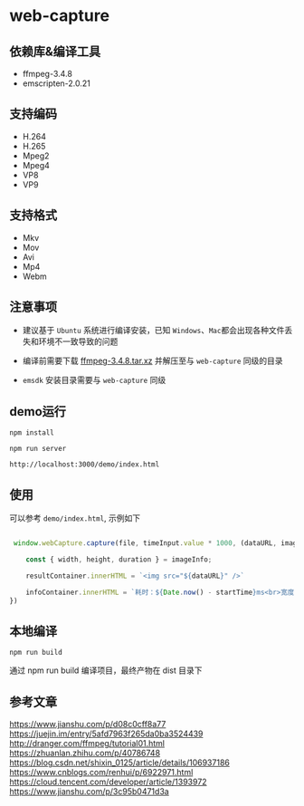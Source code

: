 # web-capture

## 依赖库&编译工具

* ffmpeg-3.4.8
* emscripten-2.0.21

## 支持编码

* H.264
* H.265
* Mpeg2
* Mpeg4
* VP8
* VP9

## 支持格式

* Mkv
* Mov
* Avi
* Mp4
* Webm

## 注意事项

* 建议基于 `Ubuntu` 系统进行编译安装，已知 `Windows`、`Mac`都会出现各种文件丢失和环境不一致导致的问题

* 编译前需要下载 [ffmpeg-3.4.8.tar.xz](http://ffmpeg.org/releases/ffmpeg-3.4.8.tar.xz) 并解压至与 `web-capture` 同级的目录

* `emsdk` 安装目录需要与 `web-capture` 同级


## demo运行

```
npm install

npm run server

http://localhost:3000/demo/index.html

```

## 使用

可以参考 `demo/index.html`, 示例如下

```js

 window.webCapture.capture(file, timeInput.value * 1000, (dataURL, imageInfo) => {

    const { width, height, duration } = imageInfo;

    resultContainer.innerHTML = `<img src="${dataURL}" />`

    infoContainer.innerHTML = `耗时：${Date.now() - startTime}ms<br>宽度：${width}<br>高度：${height}<br>时长：${duration / 1000000}s`;
})

```

## 本地编译

```
npm run build
```

通过 npm run build 编译项目，最终产物在 dist 目录下


## 参考文章

https://www.jianshu.com/p/d08c0cff8a77
https://juejin.im/entry/5afd7963f265da0ba3524439
http://dranger.com/ffmpeg/tutorial01.html
https://zhuanlan.zhihu.com/p/40786748
https://blog.csdn.net/shixin_0125/article/details/106937186
https://www.cnblogs.com/renhui/p/6922971.html
https://cloud.tencent.com/developer/article/1393972
https://www.jianshu.com/p/3c95b0471d3a

